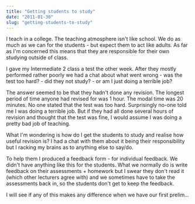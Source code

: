 ```yaml
---
title: "Getting students to study"
date: "2011-01-30"
slug: "getting-students-to-study"
---
```

<p>I teach in a college. The teaching atmosphere isn't like school. We do as much as we can for the students - but expect them to act like adults. As far as I'm concerned this means that they are responsible for their own studying outside of class.</p>
<p>I gave my Intermediate 2 class a test the other week. After they mostly performed rather poorly we had a chat about what went wrong - was the test too hard? - did they not study? - or am I just doing a terrible job?</p>
<p>The answer seemed to be that they hadn't done any revision. The longest period of time anyone had revised for was 1 hour. The modal time was 20 minutes. No one stated that the test was too hard. Surprisingly no-one told me I was doing a terrible job. But if they had all done several hours of revision and thought that the test was fine, I would assume I was doing a pretty bad job of teaching.</p>
<p>What I'm wondering is how do I get the students to study and realise how useful revision is? I had a chat with them about it being their responsibility but I racking my brains as to anything else to say/do.</p>
<p>To help them I produced a feedback form - for individual feedback. We didn't have anything like this for the students. What we normally do is write feedback on their assessments + homework but I swear they don't read it (which other lecturers agree with) and we sometimes have to take the assessments back in, so the students don't get to keep the feedback.</p>
<p>I will see if any of this makes any difference when we have our first prelim...</p>

